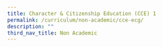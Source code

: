 ```yaml
---
title: Character & Citizenship Education (CCE) 1
permalink: /curriculum/non-academic/cce-ecg/
description: ""
third_nav_title: Non Academic
---
```







